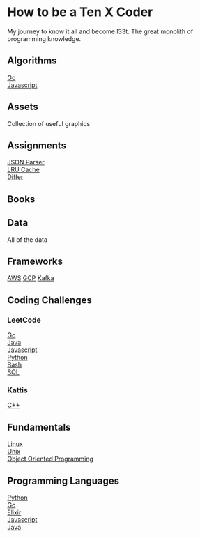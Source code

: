 # How to be a Ten X Coder

My journey to know it all and become l33t. The great monolith of programming knowledge.

## Algorithms

[Go](algorithms/README.md#Go) \
[Javascript](algorithms/README.md#Javascript)

## Assets
Collection of useful graphics

## Assignments

[JSON Parser](assignments/#JSON-Parser) \
[LRU Cache](assignments/#LRU-cache) \
[Differ](assignments/#Differ)

## Books

## Data

All of the data

## Frameworks

[AWS](frameworks/aws/)
[GCP](frameworks/gcp/)
[Kafka](frameworks/kafka/)

## Coding Challenges

### LeetCode

[Go](leetcode/README.md#Go) \
[Java](leetcode/README.md#Java) \
[Javascript](leetcode/README.md#Javascript) \
[Python](leetcode/README.md#Python) \
[Bash](leetcode/README.md#Bash) \
[SQL](leetcode/README.md#SQL)


### Kattis

[C++](kattis/README.md#C++)


## Fundamentals

[Linux](fundamentals/LINUX.md) \
[Unix](fundamentals/UNIX.md) \
[Object Oriented Programming](fundamentals/SOLID.md)


## Programming Languages

[Python](python/) \
[Go](go/) \
[Elixir](elixir/) \
[Javascript](javascript/) \
[Java](java/)
